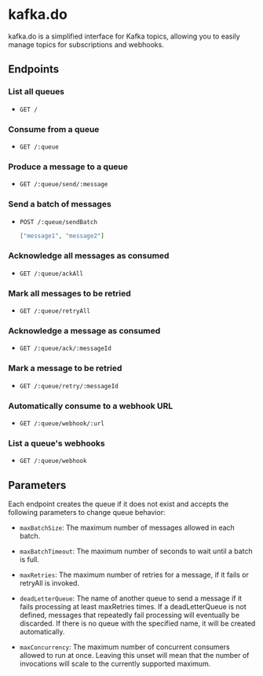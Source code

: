 # kafka.do

kafka.do is a simplified interface for Kafka topics, allowing you to easily manage topics for subscriptions and webhooks.

## Endpoints

### List all queues

- `GET /`

### Consume from a queue

- `GET /:queue`

### Produce a message to a queue

- `GET /:queue/send/:message`

### Send a batch of messages

- `POST /:queue/sendBatch`

  ```json
  ["message1", "message2"]
  ```

### Acknowledge all messages as consumed

- `GET /:queue/ackAll`

### Mark all messages to be retried

- `GET /:queue/retryAll`

### Acknowledge a message as consumed

- `GET /:queue/ack/:messageId`

### Mark a message to be retried

- `GET /:queue/retry/:messageId`

### Automatically consume to a webhook URL

- `GET /:queue/webhook/:url`

### List a queue's webhooks

- `GET /:queue/webhook`

## Parameters

Each endpoint creates the queue if it does not exist and accepts the following parameters to change queue behavior:

- `maxBatchSize`: The maximum number of messages allowed in each batch.

- `maxBatchTimeout`: The maximum number of seconds to wait until a batch is full.

- `maxRetries`: The maximum number of retries for a message, if it fails or retryAll is invoked.

- `deadLetterQueue`: The name of another queue to send a message if it fails processing at least maxRetries times. If a deadLetterQueue is not defined, messages that repeatedly fail processing will eventually be discarded. If there is no queue with the specified name, it will be created automatically.

- `maxConcurrency`: The maximum number of concurrent consumers allowed to run at once. Leaving this unset will mean that the number of invocations will scale to the currently supported maximum.
